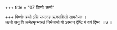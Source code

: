 +++
title = "07 विष्णोः क्रमो"

+++
विष्णोः क्रमो ऽसि सपत्नह ऋक्संशितो सामतेजाः ।  
ऋचो अनु वि क्रमेहमृग्भ्यस्तं निर्भजामो यो ऽस्मान् द्वेष्टि यं वयं द्विष्मः ॥ ७ ॥